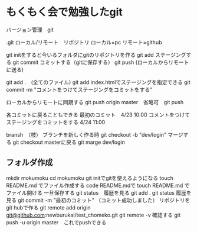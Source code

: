 # もくもく会で勉強したgit

バージョン管理　git

.git
ローカル/リモート　リポジトリ
ローカル=pc
リモート=github

git initをすると今いるフォルダにgitのリポジトリを作る
git add ステージングする
git commit コミットする（gitに保存する）
git push (ローカルからリモートに送る)

git add .　(全てのファイル)
git add index.htmlでステージングを指定できる
git commit -m "コメントをつけてステージングをコミットをする"

ローカルからリモートに同期する
git push origin master　省略可　git push

各コミットに戻ることもできる
最初のコミット　4/23 10:00
コメントをつけてステージングをコミットをする 4/24 11:00

bransh　（枝）
ブランチを新しく作る時
git checkout -b "dev/login"
マージする
git checkout masterに戻る
git marge dev/login



## フォルダ作成
mkdir mokumoku
cd mokumoku
git initでgitを使えるようになる
touch README.md でファイル作成する
code README.mdで
touch README.md でファイル開ける
一旦保存する
git status　履歴を見る
git add .
git status 履歴を見る
git commit -m "最初のコミット"
（コミット成功しました）
リポジトリをgit hubで作る
git remote add origin git@github.com:newburukai/test_chomeko.git
git remote -v 確認する
git push -u origin master　これでpushできる
 
 
